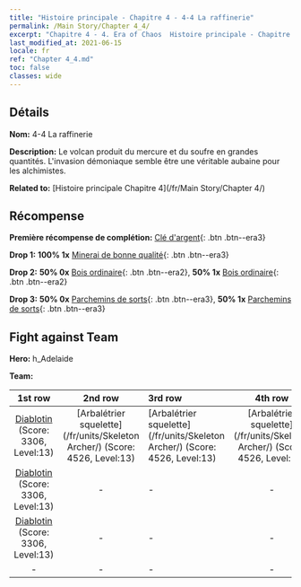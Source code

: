 ```yaml
---
title: "Histoire principale - Chapitre 4 - 4-4 La raffinerie"
permalink: /Main Story/Chapter 4_4/
excerpt: "Chapitre 4 - 4. Era of Chaos  Histoire principale - Chapitre 4_4. 4-4 La raffinerie"
last_modified_at: 2021-06-15
locale: fr
ref: "Chapter 4_4.md"
toc: false
classes: wide
---
```


## Détails

 **Nom:** 4-4 La raffinerie

 **Description:** Le volcan produit du mercure et du soufre en grandes quantités. L'invasion démoniaque semble être une véritable aubaine pour les alchimistes.

 **Related to:** [Histoire principale Chapitre 4](/fr/Main Story/Chapter 4/)

## Récompense

 **Première récompense de complétion:** [Clé d'argent](/ItemsFR/con_693/){: .btn .btn--era3}

 **Drop 1:** **100% 1x** [Minerai de bonne qualité](/ItemsFR/mat_12/){: .btn .btn--era3}

 **Drop 2:** **50% 0x** [Bois ordinaire](/ItemsFR/mat_7/){: .btn .btn--era2}, **50% 1x** [Bois ordinaire](/ItemsFR/mat_7/){: .btn .btn--era2}

 **Drop 3:** **50% 0x** [Parchemins de sorts](/ItemsFR/con_694/){: .btn .btn--era3}, **50% 1x** [Parchemins de sorts](/ItemsFR/con_694/){: .btn .btn--era3}


## Fight against Team
 **Hero:** h_Adelaide

 **Team:**


  | 1st row | 2nd row | 3rd row | 4th row |
  |:----:|:----:|:----|:----:|
  | [Diablotin](/fr/units/Imp/) (Score: 3306, Level:13)  | [Arbalétrier squelette](/fr/units/Skeleton Archer/) (Score: 4526, Level:13)  | [Arbalétrier squelette](/fr/units/Skeleton Archer/) (Score: 4526, Level:13)  | [Arbalétrier squelette](/fr/units/Skeleton Archer/) (Score: 4526, Level:13)  |
  | [Diablotin](/fr/units/Imp/) (Score: 3306, Level:13)  | - | - | - |
  | [Diablotin](/fr/units/Imp/) (Score: 3306, Level:13)  | - | - | - |
  | - | - | - | - |


